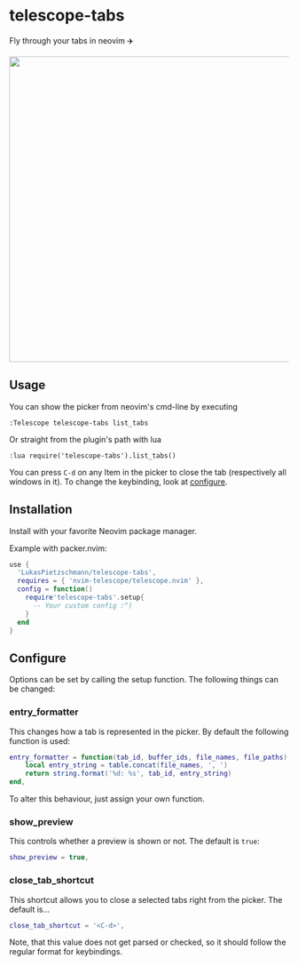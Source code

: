# telescope-tabs
Fly through your tabs in neovim ✈️

<p align="center">
	<img src="https://user-images.githubusercontent.com/49213919/194560309-dafa805e-3cfc-44ed-b90f-445838e2f0d8.png" width="550"  />
</p>

## Usage
You can show the picker from neovim's cmd-line by executing
```
:Telescope telescope-tabs list_tabs
```

Or straight from the plugin's path with lua
```viml
:lua require('telescope-tabs').list_tabs()
```

You can press `C-d` on any Item in the picker to close the tab (respectively all windows in it). To change the keybinding, look at [configure](https://github.com/LukasPietzschmann/telescope-tabs#configure).

## Installation
Install with your favorite Neovim package manager.

Example with packer.nvim:
```lua
use {
  'LukasPietzschmann/telescope-tabs',
  requires = { 'nvim-telescope/telescope.nvim' },
  config = function()
    require'telescope-tabs'.setup{
      -- Your custom config :^)
    }
  end
}
```
## Configure
Options can be set by calling the setup function. The following things can be changed:

### entry_formatter
This changes how a tab is represented in the picker. By default the following function is used:
```lua
entry_formatter = function(tab_id, buffer_ids, file_names, file_paths)
	local entry_string = table.concat(file_names, ', ')
	return string.format('%d: %s', tab_id, entry_string)
end,
```
To alter this behaviour, just assign your own function.

### show_preview
This controls whether a preview is shown or not. The default is `true`:
```lua
show_preview = true,
```

### close_tab_shortcut
This shortcut allows you to close a selected tabs right from the picker. The default is...
```lua
close_tab_shortcut = '<C-d>',
```
Note, that this value does not get parsed or checked, so it should follow the regular format for keybindings.
